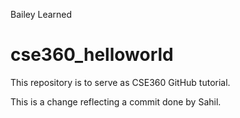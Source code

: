 Bailey Learned
# cse360_helloworld
This repository is to serve as CSE360 GitHub tutorial.

This is a change reflecting a commit done by Sahil.
